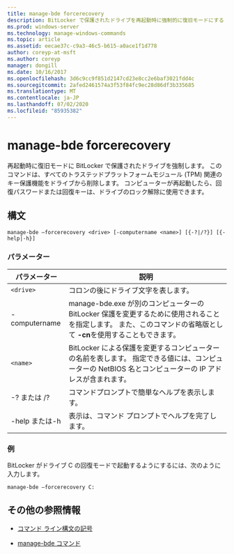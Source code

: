 ```yaml
---
title: manage-bde forcerecovery
description: BitLocker で保護されたドライブを再起動時に強制的に復旧モードにする manage-bde forcerecovery コマンドのリファレンス記事です。
ms.prod: windows-server
ms.technology: manage-windows-commands
ms.topic: article
ms.assetid: eecae37c-c9a3-46c5-b615-a0ace1f1d778
author: coreyp-at-msft
ms.author: coreyp
manager: dongill
ms.date: 10/16/2017
ms.openlocfilehash: 3d6c9cc9f851d2147cd23e8cc2e6baf3021fdd4c
ms.sourcegitcommit: 2afed2461574a3f53f84fc9ec28d86df3b335685
ms.translationtype: MT
ms.contentlocale: ja-JP
ms.lasthandoff: 07/02/2020
ms.locfileid: "85935382"
---
```

# <a name="manage-bde-forcerecovery"></a>manage-bde forcerecovery

再起動時に復旧モードに BitLocker で保護されたドライブを強制します。 このコマンドは、すべてのトラステッドプラットフォームモジュール (TPM) 関連のキー保護機能をドライブから削除します。 コンピューターが再起動したら、回復パスワードまたは回復キーは、ドライブのロック解除に使用できます。

## <a name="syntax"></a>構文

```
manage-bde –forcerecovery <drive> [-computername <name>] [{-?|/?}] [{-help|-h}]
```

### <a name="parameters"></a>パラメーター

| パラメーター | 説明 |
| --------- | ----------- |
| `<drive>` | コロンの後にドライブ文字を表します。 |
| -computername | manage-bde.exe が別のコンピューターの BitLocker 保護を変更するために使用されることを指定します。 また、このコマンドの省略版として **-cn**を使用することもできます。 |
| `<name>` | BitLocker による保護を変更するコンピューターの名前を表します。 指定できる値には、コンピューターの NetBIOS 名とコンピューターの IP アドレスが含まれます。 |
| -? または /? | コマンドプロンプトで簡単なヘルプを表示します。 |
| -help または-h | 表示は、コマンド プロンプトでヘルプを完了します。 |

### <a name="examples"></a>例

BitLocker がドライブ C の回復モードで起動するようにするには、次のように入力します。

```
manage-bde –forcerecovery C:
```

## <a name="additional-references"></a>その他の参照情報

- [コマンド ライン構文の記号](command-line-syntax-key.md)

- [manage-bde コマンド](manage-bde.md)
